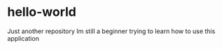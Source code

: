 # hello-world
Just another repository 
Im still a beginner 
trying to learn how to use this application
